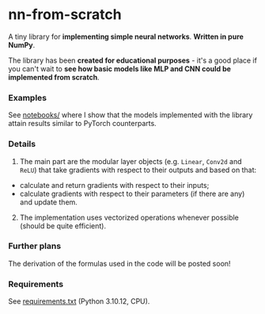 # nn-from-scratch

A tiny library for **implementing simple neural networks**. **Written in pure NumPy**.

The library has been **created for educational purposes** - it's a good place
if you can't wait to **see how basic models like MLP and CNN could be implemented from scratch**.

### Examples

See [notebooks/](./notebooks/) where I show that the models implemented with 
the library attain results similar to PyTorch counterparts.

### Details

1. The main part are the modular layer objects (e.g. `Linear`, `Conv2d` and `ReLU`) that
take gradients with respect to their outputs and based on that:

* calculate and return gradients with respect to their inputs;
* calculate gradients with respect to their parameters (if there are any) and update them.

2. The implementation uses vectorized operations whenever possible (should be quite efficient).

### Further plans

The derivation of the formulas used in the code will be posted soon!

### Requirements

See [requirements.txt](./requirements.txt) (Python 3.10.12, CPU).

